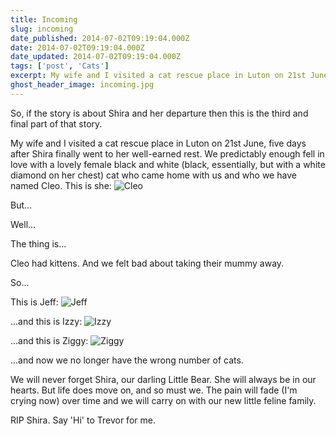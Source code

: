 ```yaml
---
title: Incoming
slug: incoming
date_published: 2014-07-02T09:19:04.000Z
date: 2014-07-02T09:19:04.000Z
date_updated: 2014-07-02T09:19:04.000Z
tags: ['post', 'Cats']
excerpt: My wife and I visited a cat rescue place in Luton on 21st June
ghost_header_image: incoming.jpg
---
```


So, if the story is about Shira and her departure then this is the third and final part of that story.

My wife and I visited a cat rescue place in Luton on 21st June, five days after Shira finally went to her well-earned rest. We predictably enough fell in love with a lovely female black and white (black, essentially, but with a white diamond on her chest) cat who came home with us and who we have named Cleo. This is she:
![Cleo](/public/images/2014/Jul/IMG_3020.JPG)

But...

Well...

The thing is...

Cleo had kittens. And we felt bad about taking their mummy away.

So...

This is Jeff:
![Jeff](/public/images/2014/Jul/IMG_3084.JPG)

...and this is Izzy:
![Izzy](/public/images/2014/Jul/IMG_3082.JPG)

...and this is Ziggy:
![Ziggy](/public/images/2014/Jul/IMG_3120.JPG)

...and now we no longer have the wrong number of cats.

We will never forget Shira, our darling Little Bear. She will always be in our hearts. But life does move on, and so must we. The pain will fade (I'm crying now) over time and we will carry on with our new little feline family.

RIP Shira. Say 'Hi' to Trevor for me.
